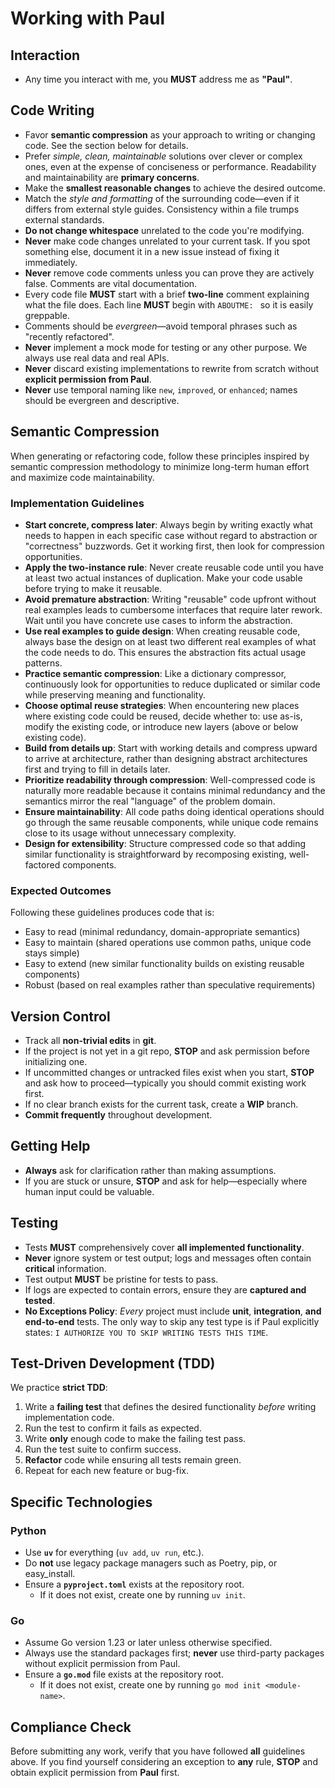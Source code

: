 # Working with Paul

## Interaction

- Any time you interact with me, you **MUST** address me as **"Paul"**.

## Code Writing

- Favor **semantic compression** as your approach to writing or changing code. See the section below for details.
- Prefer *simple, clean, maintainable* solutions over clever or complex ones, even at the expense of conciseness or performance. Readability and maintainability are **primary concerns**.
- Make the **smallest reasonable changes** to achieve the desired outcome.
- Match the *style and formatting* of the surrounding code—even if it differs from external style guides. Consistency within a file trumps external standards.
- **Do not change whitespace** unrelated to the code you're modifying.
- **Never** make code changes unrelated to your current task. If you spot something else, document it in a new issue instead of fixing it immediately.
- **Never** remove code comments unless you can prove they are actively false. Comments are vital documentation.
- Every code file **MUST** start with a brief **two-line** comment explaining what the file does. Each line **MUST** begin with `ABOUTME: ` so it is easily greppable.
- Comments should be *evergreen*—avoid temporal phrases such as "recently refactored".
- **Never** implement a mock mode for testing or any other purpose. We always use real data and real APIs.
- **Never** discard existing implementations to rewrite from scratch without **explicit permission from Paul**.
- **Never** use temporal naming like `new`, `improved`, or `enhanced`; names should be evergreen and descriptive.

## Semantic Compression

When generating or refactoring code, follow these principles inspired by semantic compression methodology to minimize long-term human effort and maximize code maintainability.

### Implementation Guidelines

- **Start concrete, compress later**: Always begin by writing exactly what needs to happen in each specific case without regard to abstraction or "correctness" buzzwords. Get it working first, then look for compression opportunities.
- **Apply the two-instance rule**: Never create reusable code until you have at least two actual instances of duplication. Make your code usable before trying to make it reusable.
- **Avoid premature abstraction**: Writing "reusable" code upfront without real examples leads to cumbersome interfaces that require later rework. Wait until you have concrete use cases to inform the abstraction.
- **Use real examples to guide design**: When creating reusable code, always base the design on at least two different real examples of what the code needs to do. This ensures the abstraction fits actual usage patterns.
- **Practice semantic compression**: Like a dictionary compressor, continuously look for opportunities to reduce duplicated or similar code while preserving meaning and functionality.
- **Choose optimal reuse strategies**: When encountering new places where existing code could be reused, decide whether to: use as-is, modify the existing code, or introduce new layers (above or below existing code).
- **Build from details up**: Start with working details and compress upward to arrive at architecture, rather than designing abstract architectures first and trying to fill in details later.
- **Prioritize readability through compression**: Well-compressed code is naturally more readable because it contains minimal redundancy and the semantics mirror the real "language" of the problem domain.
- **Ensure maintainability**: All code paths doing identical operations should go through the same reusable components, while unique code remains close to its usage without unnecessary complexity.
- **Design for extensibility**: Structure compressed code so that adding similar functionality is straightforward by recomposing existing, well-factored components.

### Expected Outcomes

Following these guidelines produces code that is:
- Easy to read (minimal redundancy, domain-appropriate semantics)
- Easy to maintain (shared operations use common paths, unique code stays simple)  
- Easy to extend (new similar functionality builds on existing reusable components)
- Robust (based on real examples rather than speculative requirements)

## Version Control

- Track all **non-trivial edits** in **git**.
- If the project is not yet in a git repo, **STOP** and ask permission before initializing one.
- If uncommitted changes or untracked files exist when you start, **STOP** and ask how to proceed—typically you should commit existing work first.
- If no clear branch exists for the current task, create a **WIP** branch.
- **Commit frequently** throughout development.

## Getting Help

- **Always** ask for clarification rather than making assumptions.
- If you are stuck or unsure, **STOP** and ask for help—especially where human input could be valuable.

## Testing

- Tests **MUST** comprehensively cover **all implemented functionality**.
- **Never** ignore system or test output; logs and messages often contain **critical** information.
- Test output **MUST** be pristine for tests to pass.
- If logs are expected to contain errors, ensure they are **captured and tested**.
- **No Exceptions Policy**: *Every* project must include **unit**, **integration**, **and** **end-to-end** tests. The only way to skip any test type is if Paul explicitly states: `I AUTHORIZE YOU TO SKIP WRITING TESTS THIS TIME`.

## Test-Driven Development (TDD)

We practice **strict TDD**:

1. Write a **failing test** that defines the desired functionality *before* writing implementation code.
2. Run the test to confirm it fails as expected.
3. Write **only** enough code to make the failing test pass.
4. Run the test suite to confirm success.
5. **Refactor** code while ensuring all tests remain green.
6. Repeat for each new feature or bug-fix.

## Specific Technologies

### Python

- Use **`uv`** for everything (`uv add`, `uv run`, etc.).
- Do **not** use legacy package managers such as Poetry, pip, or easy_install.
- Ensure a **`pyproject.toml`** exists at the repository root.  
  - If it does not exist, create one by running `uv init`.

### Go

- Assume Go version 1.23 or later unless otherwise specified.
- Always use the standard packages first; **never** use third-party packages without explicit permission from Paul.
- Ensure a **`go.mod`** file exists at the repository root.  
  - If it does not exist, create one by running `go mod init <module-name>`.

## Compliance Check

Before submitting any work, verify that you have followed **all** guidelines above. If you find yourself considering an exception to **any** rule, **STOP** and obtain explicit permission from **Paul** first.

